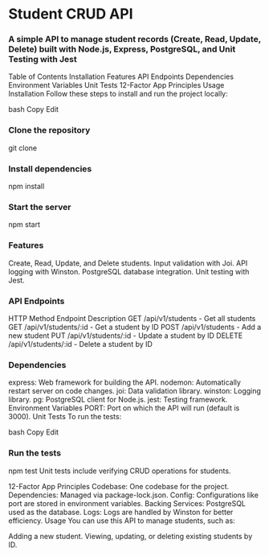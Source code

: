 # Student CRUD API

### A simple API to manage student records (Create, Read, Update, Delete) built with Node.js, Express, PostgreSQL, and Unit Testing with Jest

Table of Contents
Installation
Features
API Endpoints
Dependencies
Environment Variables
Unit Tests
12-Factor App Principles
Usage
Installation
Follow these steps to install and run the project locally:

bash
Copy
Edit

### Clone the repository

git clone <repo-url>

### Install dependencies

npm install

### Start the server

npm start

### Features

Create, Read, Update, and Delete students.
Input validation with Joi.
API logging with Winston.
PostgreSQL database integration.
Unit testing with Jest.

### API Endpoints

HTTP Method Endpoint Description
GET /api/v1/students - Get all students
GET /api/v1/students/:id - Get a student by ID
POST /api/v1/students - Add a new student
PUT /api/v1/students/:id - Update a student by ID
DELETE /api/v1/students/:id - Delete a student by ID

### Dependencies

express: Web framework for building the API.
nodemon: Automatically restart server on code changes.
joi: Data validation library.
winston: Logging library.
pg: PostgreSQL client for Node.js.
jest: Testing framework.
Environment Variables
PORT: Port on which the API will run (default is 3000).
Unit Tests
To run the tests:

bash
Copy
Edit

### Run the tests

npm test
Unit tests include verifying CRUD operations for students.

12-Factor App Principles
Codebase: One codebase for the project.
Dependencies: Managed via package-lock.json.
Config: Configurations like port are stored in environment variables.
Backing Services: PostgreSQL used as the database.
Logs: Logs are handled by Winston for better efficiency.
Usage
You can use this API to manage students, such as:

Adding a new student.
Viewing, updating, or deleting existing students by ID.
